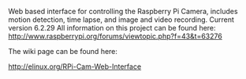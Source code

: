 Web based interface for controlling the Raspberry Pi Camera, includes motion detection, time lapse, and image and video recording.
Current version 6.2.29
All information on this project can be found here: http://www.raspberrypi.org/forums/viewtopic.php?f=43&t=63276

The wiki page can be found here:

http://elinux.org/RPi-Cam-Web-Interface

